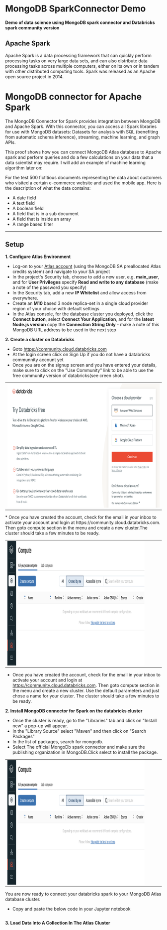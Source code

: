 # MongoDB SparkConnector Demo

__Demo of data science using MongoDB spark connector and Databricks spark community version__


## Apache Spark

Apache Spark is a data processing framework that can quickly perform processing tasks on very large data sets, and can also distribute data processing tasks across multiple computers, either on its own or in tandem with other distributed computing tools. Spark was released as an Apache open source project in 2014.

# MongoDB connector for Apache Spark

The MongoDB Connector for Spark provides integration between MongoDB and Apache Spark. With this connector, you can access all Spark libraries for use with MongoDB datasets: Datasets for analysis with SQL (benefiting from automatic schema inference), streaming, machine learning, and graph APIs. 

This proof shows how you can connect MongoDB Atlas database to Apache spark and perform queries and do a few calculations on your data that a data scientist may require. I will add an example of machine learning algorithm later on:


For the test 500 fictitious documents representing the data about customers who visited a certain e-commerce website and used the mobile app. Here is the description of what the data contains:
* A date field
* A text field
* A boolean field
* A field that is in a sub document
* A field that is inside an array
* A range based filter

---
## Setup

__1. Configure Atlas Environment__
* Log-on to your [Atlas account](http://cloud.mongodb.com) (using the MongoDB SA preallocated Atlas credits system) and navigate to your SA project
* In the project's Security tab, choose to add a new user, e.g. __main_user__, and for __User Privileges__ specify __Read and write to any database__ (make a note of the password you specify)
* In the Security tab, add a new __IP Whitelist__ and allow access from everywhere.
* Create an __M10__ based 3 node replica-set in a single cloud provider region of your choice with default settings
* In the Atlas console, for the database cluster you deployed, click the __Connect button__, select __Connect Your Application__, and for the __latest Node.js version__ copy the __Connection String Only__ - make a note of this MongoDB URL address to be used in the next step

__2. Create a cluster on Databricks__
* Goto https://community.cloud.databricks.com
* At the login screen click on Sign Up if you do not have a databricks communnity account yet
* Once you are on the signup screen and you have entered your details, make sure to click on the "Use Community" link to be able to use the free community version of databricks(see creen shot).

<table><tr><td><img src='/images/dbricks0.png' alt=“” height="400"></td></tr></table>
* Once you have created the account, check for the email in your inbox to activate your account and login at https://community.cloud.databricks.com. Then goto compute section in the menu and create a new cluster.The cluster should take a few minutes to be ready.

<table><tr><td><img src='/images/createcluster.png' alt=“” height="400" width="90%"></td></tr></table>

* Once you have created the account, check for the email in your inbox to activate your account and login at https://community.cloud.databricks.com. Then goto compute section in the menu and create a new cluster. Use the default parameters and just chose a name for your cluster. The cluster should take a few minutes to be ready.

__2. Install MongoDB connector for Spark on the databricks cluster__
* Once the cluster is ready, go to the "Libraries" tab and click on "Install new" a pop-up will appear.
* In the "Library Source" select "Maven" and then click on "Search Packages"
* In the list of packages, search for mongodb.
* Select The official MongoDb spark connector and make sure the publishing organization in MongoDB.Click select to install the package.
<table><tr><td><img src='/images/createcluster.png' alt=“” height="400" width="90%"></td></tr></table>

You are now ready to connect your databricks spark to your MongoDB Atlas database cluster.



* Copy and paste the below code in your Jupyter notebook
  ``` code here
  ```
__3. Load Data Into A Collection In The Atlas Cluster__
